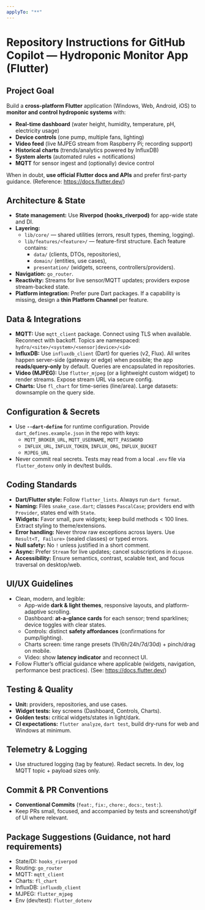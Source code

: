 ```yaml
---
applyTo: "**"
---
```


# Repository Instructions for GitHub Copilot — Hydroponic Monitor App (Flutter)

## Project Goal
Build a **cross-platform Flutter** application (Windows, Web, Android, iOS) to **monitor and control hydroponic systems** with:
- **Real-time dashboard** (water height, humidity, temperature, pH, electricity usage)
- **Device controls** (one pump, multiple fans, lighting)
- **Video feed** (live MJPEG stream from Raspberry Pi; recording support)
- **Historical charts** (trends/analytics powered by InfluxDB)
- **System alerts** (automated rules + notifications)
- **MQTT** for sensor ingest and (optionally) device control

When in doubt, **use official Flutter docs and APIs** and prefer first-party guidance. (Reference: https://docs.flutter.dev/)

## Architecture & State
- **State management:** Use **Riverpod (hooks_riverpod)** for app-wide state and DI.
- **Layering:**
  - `lib/core/` — shared utilities (errors, result types, theming, logging).
  - `lib/features/<feature>/` — feature-first structure. Each feature contains:
    - `data/` (clients, DTOs, repositories),
    - `domain/` (entities, use cases),
    - `presentation/` (widgets, screens, controllers/providers).
- **Navigation:** `go_router`.
- **Reactivity:** Streams for live sensor/MQTT updates; providers expose stream-backed state.
- **Platform integration:** Prefer pure Dart packages. If a capability is missing, design a **thin Platform Channel** per feature.

## Data & Integrations
- **MQTT:** Use `mqtt_client` package. Connect using TLS when available. Reconnect with backoff. Topics are namespaced:  
  `hydro/<site>/<system>/<sensor|device>/<id>`
- **InfluxDB:** Use `influxdb_client` (Dart) for queries (v2, Flux). All writes happen server-side (gateway or edge) when possible; the app **reads/query-only** by default. Queries are encapsulated in repositories.
- **Video (MJPEG):** Use `flutter_mjpeg` (or a lightweight custom widget) to render streams. Expose stream URL via secure config.
- **Charts:** Use `fl_chart` for time-series (line/area). Large datasets: downsample on the query side.

## Configuration & Secrets
- Use **`--dart-define`** for runtime configuration. Provide `dart_defines.example.json` in the repo with keys:
  - `MQTT_BROKER_URL`, `MQTT_USERNAME`, `MQTT_PASSWORD`
  - `INFLUX_URL`, `INFLUX_TOKEN`, `INFLUX_ORG`, `INFLUX_BUCKET`
  - `MJPEG_URL`
- Never commit real secrets. Tests may read from a local `.env` file via `flutter_dotenv` only in dev/test builds.

## Coding Standards
- **Dart/Flutter style:** Follow `flutter_lints`. Always run `dart format`.
- **Naming:** Files `snake_case.dart`; classes `PascalCase`; providers end with `Provider`, states end with `State`.
- **Widgets:** Favor small, pure widgets; keep build methods < 100 lines. Extract styling to theme/extensions.
- **Error handling:** Never throw raw exceptions across layers. Use `Result<T, Failure>` (sealed classes) or typed errors.
- **Null safety:** No `!` unless justified in a short comment.
- **Async:** Prefer `Stream` for live updates; cancel subscriptions in `dispose`.
- **Accessibility:** Ensure semantics, contrast, scalable text, and focus traversal on desktop/web.

## UI/UX Guidelines
- Clean, modern, and legible:
  - App-wide **dark & light themes**, responsive layouts, and platform-adaptive scrolling.
  - Dashboard: **at-a-glance cards** for each sensor; trend sparklines; device toggles with clear states.
  - Controls: distinct **safety affordances** (confirmations for pump/lighting).
  - Charts screen: time range presets (1h/6h/24h/7d/30d) + pinch/drag on mobile.
  - Video: show **latency indicator** and reconnect UI.
- Follow Flutter’s official guidance where applicable (widgets, navigation, performance best practices). (See: https://docs.flutter.dev/)

## Testing & Quality
- **Unit:** providers, repositories, and use cases.
- **Widget tests:** key screens (Dashboard, Controls, Charts).
- **Golden tests:** critical widgets/states in light/dark.
- **CI expectations:** `flutter analyze`, `dart test`, build dry-runs for web and Windows at minimum.

## Telemetry & Logging
- Use structured logging (tag by feature). Redact secrets. In dev, log MQTT topic + payload sizes only.

## Commit & PR Conventions
- **Conventional Commits** (`feat:`, `fix:`, `chore:`, `docs:`, `test:`).
- Keep PRs small, focused, and accompanied by tests and screenshot/gif of UI where relevant.

## Package Suggestions (Guidance, not hard requirements)
- State/DI: `hooks_riverpod`
- Routing: `go_router`
- MQTT: `mqtt_client`
- Charts: `fl_chart`
- InfluxDB: `influxdb_client`
- MJPEG: `flutter_mjpeg`
- Env (dev/test): `flutter_dotenv`
